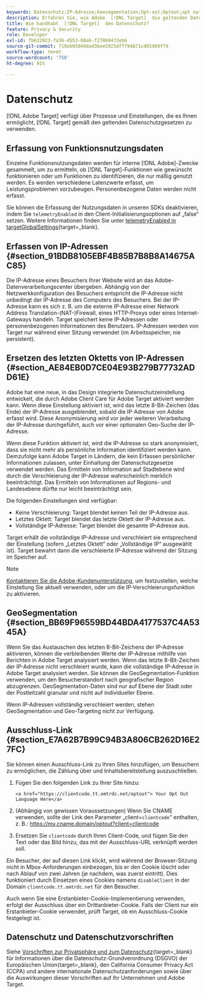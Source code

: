 ```yaml
---
keywords: Datenschutz;IP-Adresse;Geosegmentation;Opt-out;Optout;opt out;Datenschutz;gesetzliche Bestimmungen;DSGVO;ccpa
description: Erfahren Sie, wie Adobe  [!DNL Target]  die geltenden Datenschutzgesetze, einschließlich jener zur Erfassung und Verarbeitung von IP-Adressen, und die Bestimmungen zum Opt-out erfüllt.
title: Wie handhabt  [!DNL Target]  den Datenschutz?
feature: Privacy & Security
role: Developer
exl-id: fb632923-fa36-4553-88a6-f27860472eb6
source-git-commit: 719eb95049dad3bee5925dff794871cd65969f79
workflow-type: tm+mt
source-wordcount: '758'
ht-degree: 91%

---
```


# Datenschutz

[!DNL Adobe Target] verfügt über Prozesse und Einstellungen, die es Ihnen ermöglicht, [!DNL Target] gemäß den geltenden Datenschutzgesetzen zu verwenden.

## Erfassung von Funktionsnutzungsdaten

Einzelne Funktionsnutzungsdaten werden für interne [!DNL Adobe]-Zwecke gesammelt, um zu ermitteln, ob [!DNL Target]-Funktionen wie gewünscht funktionieren oder um Funktionen zu identifizieren, die nur mäßig genutzt werden. Es werden verschiedene Latenzwerte erfasst, um Leistungsproblemen vorzubeugen. Personenbezogene Daten werden nicht erfasst.

Sie können die Erfassung der Nutzungsdaten in unseren SDKs deaktivieren, indem Sie `telemetryEnabled` in den Client-Initialisierungsoptionen auf „false“ setzen. Weitere Informationen finden Sie unter [telemetryEnabled in targetGlobalSettings](https://developer.adobe.com/target/implement/client-side/atjs/atjs-functions/targetglobalsettings/){target=_blank}.

## Erfassen von IP-Adressen {#section_91BDB8105EBF4B85B7B8B8A14675AC85}

Die IP-Adresse eines Besuchers Ihrer Website wird an das Adobe-Datenverarbeitungscenter übergeben. Abhängig von der Netzwerkkonfiguration des Besuchers entspricht die IP-Adresse nicht unbedingt der IP-Adresse des Computers des Besuchers. Bei der IP-Adresse kann es sich z. B. um die externe IP-Adresse einer Network Address Translation-(NAT-)Firewall, eines HTTP-Proxys oder eines Internet-Gateways handeln. Target speichert keine IP-Adressen oder personenbezogenen Informationen des Benutzers. IP-Adressen werden von Target nur während einer Sitzung verwendet (im Arbeitsspeicher, nie persistent).

## Ersetzen des letzten Oktetts von IP-Adressen {#section_AE84EB0D7CE04E93B279B77732ADD61E}

Adobe hat eine neue, in das Design integrierte Datenschutzeinstellung entwickelt, die durch Adobe Client Care für Adobe Target aktiviert werden kann. Wenn diese Einstellung aktiviert ist, wird das letzte 8-Bit-Zeichen (das Ende) der IP-Adresse ausgeblendet, sobald die IP-Adresse von Adobe erfasst wird. Diese Anonymisierung wird vor jeder weiteren Verarbeitung der IP-Adresse durchgeführt, auch vor einer optionalen Geo-Suche der IP-Adresse.

Wenn diese Funktion aktiviert ist, wird die IP-Adresse so stark anonymisiert, dass sie nicht mehr als persönliche Information identifiziert werden kann. Demzufolge kann Adobe Target in Ländern, die kein Erfassen persönlicher Informationen zulassen, unter Einhaltung der Datenschutzgesetze verwendet werden. Das Ermitteln von Information auf Stadtebene wird durch die Verschleierung der IP-Adresse wahrscheinlich merklich beeinträchtigt. Das Ermitteln von Informationen auf Regions- und Landesebene dürfte nur leicht beeinträchtigt sein.

Die folgenden Einstellungen sind verfügbar:

* Keine Verschleierung: Target blendet keinen Teil der IP-Adresse aus.
* Letztes Oktett: Target blendet das letzte Oktett der IP-Adresse aus.
* Vollständige IP-Adresse: Target blendet die gesamte IP-Adresse aus.

Target erhält die vollständige IP-Adresse und verschleiert sie entsprechend der Einstellung (sofern „Letztes Oktett“ oder „Vollständige IP“ ausgewählt ist). Target bewahrt dann die verschleierte IP-Adresse während der Sitzung im Speicher auf.

>[!NOTE]
>
>[Kontaktieren Sie die Adobe-Kundenunterstützung](/help/main/cmp-resources-and-contact-information.md#reference_ACA3391A00EF467B87930A450050077C), um festzustellen, welche Einstellung Sie aktuell verwenden, oder um die IP-Verschleierungsfunktion zu aktivieren.

## GeoSegmentation {#section_BB69F96559BD44BDA4177537C4A5345A}

Wenn Sie das Austauschen des letzten 8-Bit-Zeichens der IP-Adresse aktivieren, können die verbleibenden Werte der IP-Adresse mithilfe von Berichten in Adobe Target analysiert werden. Wenn das letzte 8-Bit-Zeichen der IP-Adresse nicht verschleiert wurde, kann die vollständige IP-Adresse in Adobe Target analysiert werden. Sie können die GeoSegmentation-Funktion verwenden, um den Besucherstandort nach geografischer Region abzugrenzen. GeoSegmentation-Daten sind nur auf Ebene der Stadt oder der Postleitzahl granular und nicht auf individueller Ebene.

Wenn IP-Adressen vollständig verschleiert werden, stehen GeoSegmentation und Geo-Targeting nicht zur Verfügung.

## Ausschluss-Link {#section_E7A62B7B99C94B3A806CB262D16E27FC}

Sie können einen Ausschluss-Link zu Ihren Sites hinzufügen, um Besuchern zu ermöglichen, die Zählung über und Inhaltsbereitstellung auszuschließen.

1. Fügen Sie den folgenden Link zu Ihrer Site hinzu:

   `<a href="https://clientcode.tt.omtrdc.net/optout"> Your Opt Out Language Here</a>`

1. (Abhängig von gewissen Voraussetzungen) Wenn Sie CNAME verwenden, sollte der Link den Parameter „client=`clientcode`“ enthalten, z. B.: https://my.cname.domain/optout?client=clientcode

1. Ersetzen Sie `clientcode` durch Ihren Client-Code, und fügen Sie den Text oder das Bild hinzu, das mit der Ausschluss-URL verknüpft werden soll.

Ein Besucher, der auf diesen Link klickt, wird während der Browser-Sitzung nicht in Mbox-Anforderungen einbezogen, bis er den Cookie löscht oder nach Ablauf von zwei Jahren (je nachdem, was zuerst eintritt). Dies funktioniert durch Einsetzen eines Cookies namens `disableClient` in der Domain `clientcode.tt.omtrdc.net` für den Besucher.

Auch wenn Sie eine Erstanbieter-Cookie-Implementierung verwenden, erfolgt der Ausschluss über ein Drittanbieter-Cookie. Falls der Client nur ein Erstanbieter-Cookie verwendet, prüft Target, ob ein Ausschluss-Cookie festgelegt ist.

## Datenschutz und Datenschutzvorschriften

Siehe [Vorschriften zur Privatsphäre und zum Datenschutz](https://developer.adobe.com/target/before-implement/privacy/cmp-privacy-and-general-data-protection-regulation/){target=_blank} für Informationen über die Datenschutz-Grundverordnung (DSGVO) der Europäischen Union{target=_blank}, den California Consumer Privacy Act (CCPA) und andere internationale Datenschutzanforderungen sowie über die Auswirkungen dieser Vorschriften auf Ihr Unternehmen und Adobe Target.
